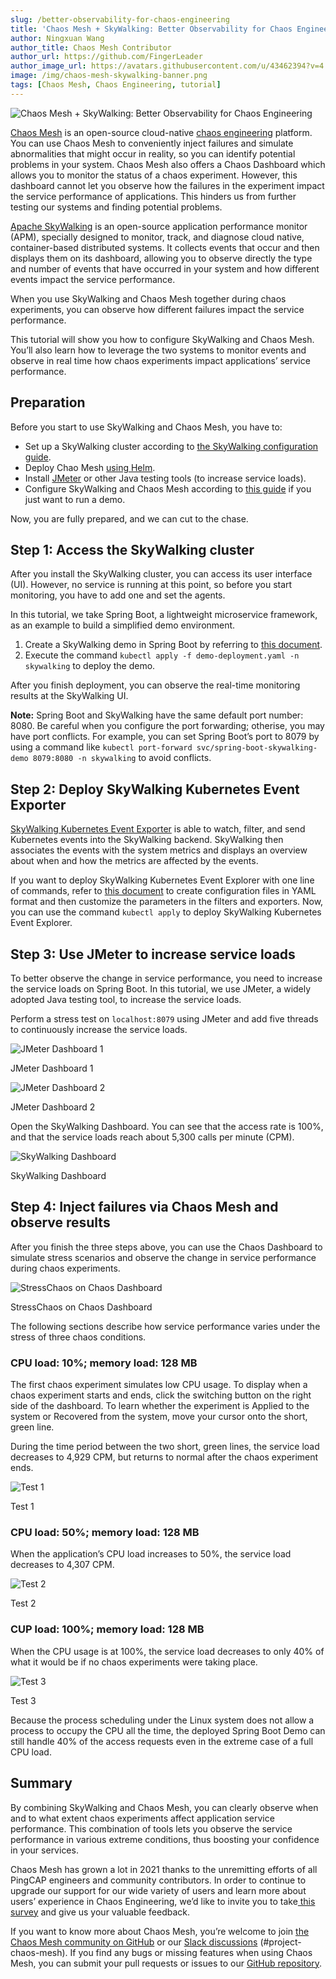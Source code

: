 ```yaml
---
slug: /better-observability-for-chaos-engineering
title: 'Chaos Mesh + SkyWalking: Better Observability for Chaos Engineering'
author: Ningxuan Wang
author_title: Chaos Mesh Contributor
author_url: https://github.com/FingerLeader
author_image_url: https://avatars.githubusercontent.com/u/43462394?v=4
image: /img/chaos-mesh-skywalking-banner.png
tags: [Chaos Mesh, Chaos Engineering, tutorial]
---
```


![Chaos Mesh + SkyWalking: Better Observability for Chaos Engineering](/img/chaos-mesh-skywalking-banner.png)

[Chaos Mesh](https://github.com/chaos-mesh/chaos-mesh) is an open-source cloud-native [chaos engineering](https://en.wikipedia.org/wiki/Chaos_engineering) platform. You can use Chaos Mesh to conveniently inject failures and simulate abnormalities that might occur in reality, so you can identify potential problems in your system. Chaos Mesh also offers a Chaos Dashboard which allows you to monitor the status of a chaos experiment. However, this dashboard cannot let you observe how the failures in the experiment impact the service performance of applications. This hinders us from further testing our systems and finding potential problems. 

<!--truncate-->

[Apache SkyWalking](https://github.com/apache/skywalking) is an open-source application performance monitor (APM), specially designed to monitor, track, and diagnose cloud native, container-based distributed systems. It collects events that occur and then displays them on its dashboard, allowing you to observe directly the type and number of events that have occurred in your system and how different events impact the service performance. 

When you use SkyWalking and Chaos Mesh together during chaos experiments, you can observe how different failures impact the service performance. 

This tutorial will show you how to configure SkyWalking and Chaos Mesh. You’ll also learn how to leverage the two systems to monitor events and observe in real time how chaos experiments impact applications’ service performance. 

## Preparation

Before you start to use SkyWalking and Chaos Mesh, you have to:

* Set up a SkyWalking cluster according to [the SkyWalking configuration guide](https://github.com/apache/skywalking-kubernetes#install).
* Deploy Chao Mesh [using Helm](https://chaos-mesh.org/docs/production-installation-using-helm/).
* Install [JMeter](https://jmeter.apache.org/index.html) or other Java testing tools (to increase service loads).
* Configure SkyWalking and Chaos Mesh according to [this guide](https://github.com/chaos-mesh/chaos-mesh-on-skywalking) if you just want to run a demo.

Now, you are fully prepared, and we can cut to the chase. 

## Step 1: Access the SkyWalking cluster

After you install the SkyWalking cluster, you can access its user interface (UI). However, no service is running at this point, so before you start monitoring, you have to add one and set the agents.

In this tutorial, we take Spring Boot, a lightweight microservice framework, as an example to build a simplified demo environment.

1. Create a SkyWalking demo in Spring Boot by referring to [this document](https://github.com/chaos-mesh/chaos-mesh-on-skywalking/blob/master/demo-deployment.yaml).
2. Execute the command `kubectl apply -f demo-deployment.yaml -n skywalking` to deploy the demo. 

After you finish deployment, you can observe the real-time monitoring results at the SkyWalking UI. 

**Note:** Spring Boot and SkyWalking have the same default port number: 8080. Be careful when you configure the port forwarding; otherise, you may have port conflicts. For example, you can set Spring Boot’s port to 8079 by using a command like `kubectl port-forward svc/spring-boot-skywalking-demo 8079:8080 -n skywalking` to avoid conflicts. 

## Step 2: Deploy SkyWalking Kubernetes Event Exporter

[SkyWalking Kubernetes Event Exporter](https://github.com/apache/skywalking-kubernetes-event-exporter) is able to watch, filter, and send Kubernetes events into the SkyWalking backend. SkyWalking then associates the events with the system metrics and displays an overview about when and how the metrics are affected by the events.

If you want to deploy SkyWalking Kubernetes Event Explorer with one line of commands, refer to [this document](https://github.com/chaos-mesh/chaos-mesh-on-skywalking/blob/master/exporter-deployment.yaml) to create configuration files in YAML format and then customize the parameters in the filters and exporters. Now, you can use the command `kubectl apply` to deploy SkyWalking Kubernetes Event Explorer. 

## Step 3: Use JMeter to increase service loads

To better observe the change in service performance, you need to increase the service loads on Spring Boot. In this tutorial, we use JMeter, a widely adopted Java testing tool, to increase the service loads. 

Perform a stress test on `localhost:8079` using JMeter and add five threads to continuously increase the service loads. 

![JMeter Dashboard 1](/img/jmeter-1.png)

<p class=“caption-center”>JMeter Dashboard 1</p>

![JMeter Dashboard 2](/img/jmeter-2.png)

<p class=“caption-center”>JMeter Dashboard 2</p>

Open the SkyWalking Dashboard. You can see that the access rate is 100%, and that the service loads reach about 5,300 calls per minute (CPM). 

![SkyWalking Dashboard](/img/skywalking-dashboard.png)

<p class=“caption-center”>SkyWalking Dashboard</p>

## Step 4: Inject failures via Chaos Mesh and observe results 

After you finish the three steps above, you can use the Chaos Dashboard to simulate stress scenarios and observe the change in service performance during chaos experiments. 

![StressChaos on Chaos Dashboard](/img/chaos-dashboard-stresschaos.png)

<p class=“caption-center”>StressChaos on Chaos Dashboard</p>

The following sections describe how service performance varies under the stress of three chaos conditions.

### CPU load: 10%;  memory load: 128 MB

The first chaos experiment simulates low CPU usage. To display when a chaos experiment starts and ends, click the switching button on the right side of the dashboard. To learn whether the experiment is Applied to the system or Recovered from the system, move your cursor onto the short, green line. 

During the time period between the two short, green lines, the service load decreases to 4,929 CPM, but returns to normal after the chaos experiment ends. 

![Test 1](/img/cpuload-1.png)

<p class=“caption-center”>Test 1</p>

### CPU load: 50%; memory load: 128 MB

When the application’s CPU load increases to 50%,  the service load decreases to 4,307 CPM.

![Test 2](/img/cpuload-2.png)

<p class=“caption-center”>Test 2</p>

### CUP load: 100%; memory load: 128 MB

When the CPU usage is at 100%, the service load decreases to only 40% of what it would be if no chaos experiments were taking place. 

![Test 3](/img/cpuload-3.png)

<p class=“caption-center”>Test 3</p>

Because the process scheduling under the Linux system does not allow a process to occupy the CPU all the time, the deployed Spring Boot Demo can still handle 40% of the access requests even in the extreme case of a full CPU load.

## Summary

By combining SkyWalking and Chaos Mesh, you can clearly observe when and to what extent chaos experiments affect application service performance. This combination of tools lets you observe the service performance in various extreme conditions, thus boosting your confidence in your services. 

Chaos Mesh has grown a lot in 2021 thanks to the unremitting efforts of all PingCAP engineers and community contributors. In order to continue to upgrade our support for our wide variety of users and learn more about users’ experience in Chaos Engineering, we’d like to invite you to take[ this survey](https://www.surveymonkey.com/r/X77BCNM) and give us your valuable feedback. 

If you want to know more about Chaos Mesh, you’re welcome to join [the Chaos Mesh community on GitHub](https://github.com/chaos-mesh) or our [Slack discussions](https://slack.cncf.io/) (#project-chaos-mesh). If you find any bugs or missing features when using Chaos Mesh, you can submit your pull requests or issues to our [GitHub repository](https://github.com/chaos-mesh/chaos-mesh). 
